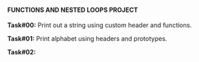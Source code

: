 #### FUNCTIONS AND NESTED LOOPS PROJECT

**Task#00:** Print out a string using custom header and functions.

**Task#01:** Print alphabet using headers and prototypes.

**Task#02:** 

